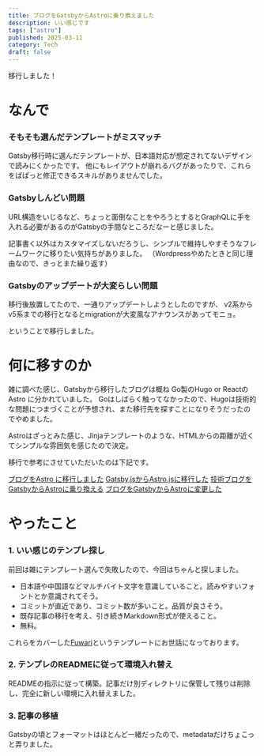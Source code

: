 ```yaml
---
title: ブログをGatsbyからAstroに乗り換えました
description: いい感じです
tags: ["astro"]
published: 2025-03-11
category: Tech
draft: false
---
```


移行しました！

# なんで

### そもそも選んだテンプレートがミスマッチ

Gatsby移行時に選んだテンプレートが、日本語対応が想定されてないデザインで読みにくかったです。
他にもレイアウトが崩れるバグがあったりで、これらをぱぱっと修正できるスキルがありませんでした。

### Gatsbyしんどい問題

URL構造をいじるなど、ちょっと面倒なことをやろうとするとGraphQLに手を入れる必要があるのがGatsbyの手間なところだなーと感じました。

記事書く以外はカスタマイズしないだろうし、シンプルで維持しやすそうなフレームワークに移りたい気持ちがありました。
（Wordpressやめたときと同じ理由なので、きっとまた繰り返す）

### Gatsbyのアップデートが大変らしい問題

移行後放置してたので、一通りアップデートしようとしたのですが、
v2系からv5系までの移行となるとmigrationが大変風なアナウンスがあってモニョ。

ということで移行しました。

# 何に移すのか

雑に調べた感じ、Gatsbyから移行したブログは概ね Go製のHugo or ReactのAstro に分かれていました。
Goはしばらく触ってなかったので、Hugoは技術的な問題につまづくことが予想され、また移行先を探すことになりそうだったのでやめました。

Astroはざっとみた感じ、Jinjaテンプレートのような、HTMLからの距離が近くてシンプルな雰囲気を感じたので決定。

移行で参考にさせていただいたのは下記です。

[ブログをAstro に移行しました](https://blog.riywo.com/2023/01/migrated-blog-to-astro/)
[Gatsby.jsからAstro.jsに移行した](https://ryota2357.com/blog/2023/migrate-to-astro-from-gatsby/)
[技術ブログをGatsbyからAstroに乗り換える](https://www.alpha.co.jp/blog/202401_01/)
[ブログを​Gatsbyから​Astroに​変更した](https://www.ryokatsu.dev/blog/2022/0824/)


# やったこと

### 1. いい感じのテンプレ探し

前回は雑にテンプレート選んで失敗したので、今回はちゃんと探しました。

- 日本語や中国語などマルチバイト文字を意識していること。読みやすいフォントとか意識されてそう。
- コミットが直近であり、コミット数が多いこと。品質が良さそう。
- 既存記事の移行を考え、引き続きMarkdown形式が使えること。
- 無料。

これらをカバーした[Fuwari](https://github.com/saicaca/fuwari)というテンプレートにお世話になっております。

### 2. テンプレのREADMEに従って環境入れ替え

READMEの指示に従って構築。記事だけ別ディレクトリに保管して残りは削除し、完全に新しい環境に入れ替えました。

### 3. 記事の移植

Gatsbyの頃とフォーマットはほとんど一緒だったので、metadataだけちょこっと弄りました。
